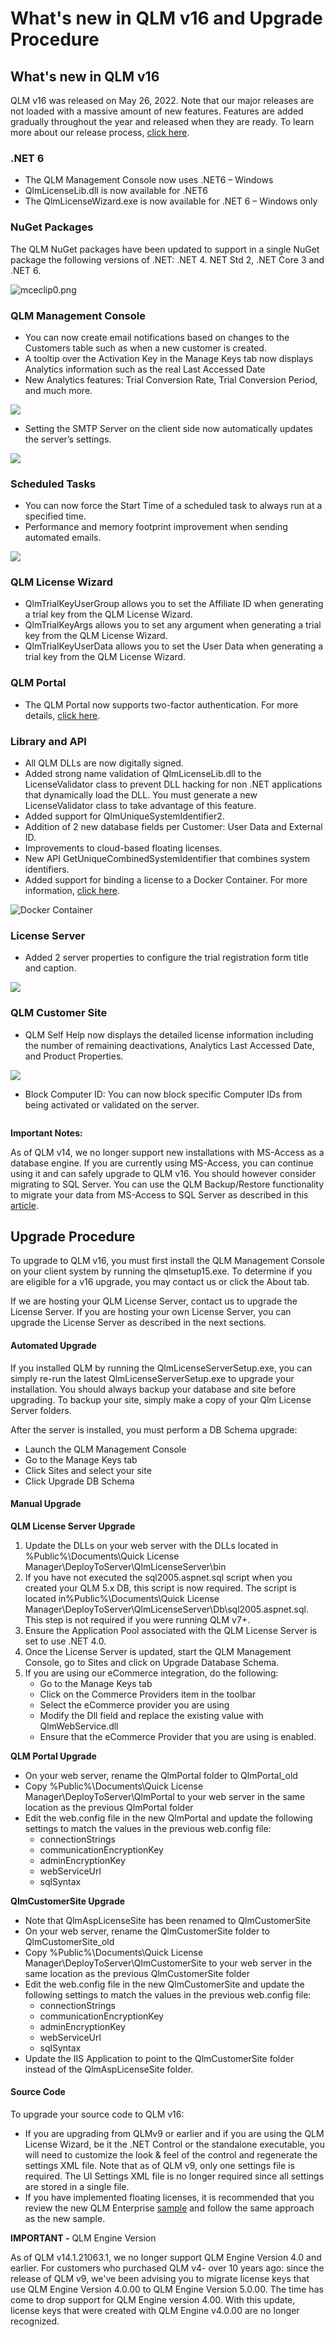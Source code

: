 # What's new in QLM v16 and Upgrade Procedure

## **What's new in QLM v16**

QLM v16 was released on May 26, 2022. Note that our major releases are not loaded with a massive amount of new features. Features are added gradually throughout the year and released when they are ready. To learn more about our release process, [click here](../blog/iterative-releases.md).

### .NET 6

* The QLM Management Console now uses .NET6 – Windows
* QlmLicenseLib.dll is now available for .NET6
* The QlmLicenseWizard.exe is now available for .NET 6 – Windows only

### NuGet Packages

The QLM NuGet packages have been updated to support in a single NuGet package the following versions of .NET: .NET 4. NET Std 2, .NET Core 3 and .NET 6.&#x20;

&#x20;

![mceclip0.png](https://support.soraco.co/hc/article\_attachments/8124312786708/mceclip0.png)

### QLM Management Console

* You can now create email notifications based on changes to the Customers table such as when a new customer is created.
* A tooltip over the Activation Key in the Manage Keys tab now displays Analytics information such as the real Last Accessed Date
* New Analytics features: Trial Conversion Rate, Trial Conversion Period, and much more.

![](https://soraco.co/wp-content/uploads/2022/05/AnalyticsTooltip.png)

* Setting the SMTP Server on the client side now automatically updates the server’s settings.

![](https://soraco.co/wp-content/uploads/2022/05/SMTPSettings.png)

### Scheduled Tasks

* You can now force the Start Time of a scheduled task to always run at a specified time.
* Performance and memory footprint improvement when sending automated emails.

![](https://soraco.co/wp-content/uploads/2022/05/ScheduledTasks.png)

### QLM License Wizard

* QlmTrialKeyUserGroup allows you to set the Affiliate ID when generating a trial key from the QLM License Wizard.
* QlmTrialKeyArgs allows you to set any argument when generating a trial key from the QLM License Wizard.
* QlmTrialKeyUserData allows you to set the User Data when generating a trial key from the QLM License Wizard.

### QLM Portal

* The QLM Portal now supports two-factor authentication. For more details, [click here](../qlm-portal/qlm-portal-two-factor-authentication.md).

### Library and API

* All QLM DLLs are now digitally signed.
* Added strong name validation of QlmLicenseLib.dll to the LicenseValidator class to prevent DLL hacking for non .NET applications that dynamically load the DLL. You must generate a new LicenseValidator class to take advantage of this feature.
* Added support for QlmUniqueSystemIdentifier2.
* Addition of 2 new database fields per Customer: User Data and External ID.
* Improvements to cloud-based floating licenses.
* New API GetUniqueCombinedSystemIdentifier that combines system identifiers.
* Added support for binding a license to a Docker Container. For more information, [click here](../how-to/how-to-bind-a-license-to-a-docker-container.md).

![Docker Container](https://soraco.co/wp-content/uploads/2022/05/DockerContainer.png)

### License Server

* Added 2 server properties to configure the trial registration form title and caption.

![](https://soraco.co/wp-content/uploads/2022/05/NewServerProperties.png)

### &#x20;

### QLM Customer Site

* QLM Self Help now displays the detailed license information including the number of remaining deactivations, Analytics Last Accessed Date, and Product Properties.

![](https://soraco.co/wp-content/uploads/2022/05/QlmSelfHelp-e1653180186652.png)



* Block Computer ID:  You can now block specific Computer IDs from being activated or validated on the server.

<figure><img src="https://soraco.co/wp-content/uploads/2022/05/BlockComputerIDs.png" alt=""><figcaption></figcaption></figure>

**Important Notes:**

As of QLM v14, we no longer support new installations with MS-Access as a database engine. If you are currently using MS-Access, you can continue using it and can safely upgrade to QLM v16. You should however consider migrating to SQL Server. You can use the QLM Backup/Restore functionality to migrate your data from MS-Access to SQL Server as described in this [article](../qlm-license-server/how-to-migrate-a-qlm-license-server-to-another-server.md).

## Upgrade Procedure

To upgrade to QLM v16, you must first install the QLM Management Console on your client system by running the qlmsetup15.exe. To determine if you are eligible for a v16 upgrade, you may contact us or click the About tab.&#x20;

If we are hosting your QLM License Server, contact us to upgrade the License Server. If you are hosting your own License Server, you can upgrade the License Server as described in the next sections.

#### Automated Upgrade

If you installed QLM by running the QlmLicenseServerSetup.exe, you can simply re-run the latest QlmLicenseServerSetup.exe to upgrade your installation. You should always backup your database and site before upgrading. To backup your site, simply make a copy of your Qlm License Server folders.

After the server is installed, you must perform a DB Schema upgrade:

* Launch the QLM Management Console
* Go to the Manage Keys tab
* Click Sites and select your site
* Click Upgrade DB Schema

#### Manual Upgrade

**QLM License Server Upgrade**

1. Update the DLLs on your web server with the DLLs located in %Public%\Documents\Quick License Manager\DeployToServer\QlmLicenseServer\bin
2. If you have not executed the sql2005.aspnet.sql script when you created your QLM 5.x DB, this script is now required. The script is located in%Public%\Documents\Quick License Manager\DeployToServer\QlmLicenseServer\Db\sql2005.aspnet.sql. This step is not required if you were running QLM v7+.
3. Ensure the Application Pool associated with the QLM License Server is set to use .NET 4.0.
4. Once the License Server is updated, start the QLM Management Console, go to Sites and click on Upgrade Database Schema.
5. If you are using our eCommerce integration, do the following:
   * Go to the Manage Keys tab
   * Click on the Commerce Providers item in the toolbar
   * Select the eCommerce provider you are using
   * Modify the Dll field and replace the existing value with QlmWebService.dll&#x20;
   * Ensure that the eCommerce Provider that you are using is enabled.

**QLM Portal Upgrade**

* On your web server, rename the QlmPortal folder to QlmPortal\_old
* Copy %Public%\Documents\Quick License Manager\DeployToServer\QlmPortal to your web server in the same location as the previous QlmPortal folder
* Edit the web.config file in the new QlmPortal and update the following settings to match the values in the previous web.config file:
  * connectionStrings
  * communicationEncryptionKey
  * adminEncryptionKey
  * webServiceUrl
  * sqlSyntax

**QlmCustomerSite Upgrade**

* Note that QlmAspLicenseSite has been renamed to QlmCustomerSite
* On your web server, rename the QlmCustomerSite folder to QlmCustomerSite\_old
* Copy %Public%\Documents\Quick License Manager\DeployToServer\QlmCustomerSite to your web server in the same location as the previous QlmCustomerSite folder
* Edit the web.config file in the new QlmCustomerSite and update the following settings to match the values in the previous web.config file:
  * connectionStrings
  * communicationEncryptionKey
  * adminEncryptionKey
  * webServiceUrl
  * sqlSyntax
* Update the IIS Application to point to the QlmCustomerSite folder instead of the QlmAspLicenseSite folder.

#### Source Code

To upgrade your source code to QLM v16:

* If you are upgrading from QLMv9 or earlier and if you are using the QLM License Wizard, be it the .NET Control or the standalone executable, you will need to customize the look & feel of the control and regenerate the settings XML file. Note that as of QLM v9, only one settings file is required. The UI Settings XML file is no longer required since all settings are stored in a single file.
* If you have implemented floating licenses, it is recommended that you review the new QLM Enterprise [sample](../floating-licenses/on-premise-floating-licenses/how-to-support-floating-and-node-locked-licences-in-the-same-app.md) and follow the same approach as the new sample.&#x20;

**IMPORTANT -** QLM Engine Version

As of QLM v14.1.21063.1, we no longer support QLM Engine Version 4.0 and earlier. For customers who purchased QLM v4- over 10 years ago: since the release of QLM v9, we've been advising you to migrate license keys that use QLM Engine Version 4.0.00 to QLM Engine Version 5.0.00. The time has come to drop support for QLM Engine version 4.00. With this update, license keys that were created with QLM Engine v4.0.00 are no longer recognized.
